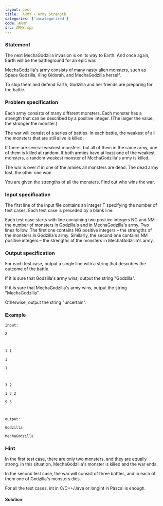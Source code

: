 ```yaml
---
layout: post
title:  ARMY - Army Strength
categories: ['uncategorized']
code: ARMY
src: ARMY.cpp
---
```


### **Statement**

The next MechaGodzilla invasion is on its way to Earth. And once again, Earth
will be the battleground for an epic war.

MechaGodzilla's army consists of many nasty alien monsters, such as Space
Godzilla, King Gidorah, and MechaGodzilla herself.

To stop them and defend Earth, Godzilla and her friends are preparing for the
battle.

### Problem specification

Each army consists of many different monsters. Each monster has a strength
that can be described by a positive integer. (The larger the value, the
stronger the monster.)

The war will consist of a series of battles. In each battle, the weakest of
all the monsters that are still alive is killed.

If there are several weakest monsters, but all of them in the same army, one
of them is killed at random. If both armies have at least one of the weakest
monsters, a random weakest monster of MechaGodzilla's army is killed.

The war is over if in one of the armies all monsters are dead. The dead army
lost, the other one won.

You are given the strengths of all the monsters. Find out who wins the war.

### Input specification

The first line of the input file contains an integer T specifying the number
of test cases. Each test case is preceded by a blank line.

Each test case starts with line containing two positive integers NG and NM –
the number of monsters in Godzilla's and in MechaGodzilla's army. Two lines
follow. The first one contains NG positive integers – the strengths of the
monsters in Godzilla's army. Similarly, the second one contains NM positive
integers – the strengths of the monsters in MechaGodzilla's army.

### Output specification

For each test case, output a single line with a string that describes the
outcome of the battle.

If it is sure that Godzilla's army wins, output the string "Godzilla".

If it is sure that MechaGodzilla's army wins, output the string
"MechaGodzilla".

Otherwise, output the string "uncertain".

### Example

    
    
    input:
    2
    
    1 1
    1
    1
    
    3 2
    1 3 2
    5 5
    
    output:
    Godzilla
    MechaGodzilla
    

### Hint

In the first test case, there are only two monsters, and they are equally
strong. In this situation, MechaGodzilla's monster is killed and the war ends.

In the second test case, the war will consist of three battles, and in each of
them one of Godzilla's monsters dies.

For all the test cases, int in C/C++/Java or longint in Pascal is
enough.



#### **Solution**



